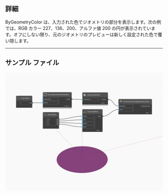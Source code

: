 ## 詳細
ByGeometryColor は、入力された色でジオメトリの部分を表示します。次の例では、RGB カラー 227、136、200、アルファ値 200 の円が表示されています。オフにしない限り、元のジオメトリのプレビューは新しく設定された色で覆い隠します。
___
## サンプル ファイル

![ByGeometryColor](./Modifiers.GeometryColor.ByGeometryColor_img.jpg)

